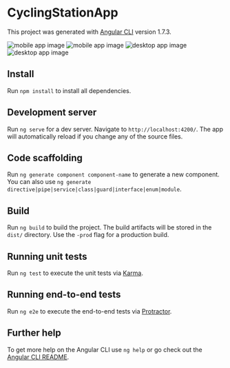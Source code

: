 # CyclingStationApp

This project was generated with [Angular CLI](https://github.com/angular/angular-cli) version 1.7.3.

![mobile app image](https://i.imgur.com/5FaXCma.png)
![mobile app image](https://i.imgur.com/WzOYPXu.png)
![desktop app image](https://i.imgur.com/AvuxSjT.png)
![desktop app image](https://i.imgur.com/MgOUxAS.png)

## Install

Run `npm install` to install all dependencies.

## Development server

Run `ng serve` for a dev server. Navigate to `http://localhost:4200/`. The app will automatically reload if you change any of the source files.

## Code scaffolding

Run `ng generate component component-name` to generate a new component. You can also use `ng generate directive|pipe|service|class|guard|interface|enum|module`.

## Build

Run `ng build` to build the project. The build artifacts will be stored in the `dist/` directory. Use the `-prod` flag for a production build.

## Running unit tests

Run `ng test` to execute the unit tests via [Karma](https://karma-runner.github.io).

## Running end-to-end tests

Run `ng e2e` to execute the end-to-end tests via [Protractor](http://www.protractortest.org/).

## Further help

To get more help on the Angular CLI use `ng help` or go check out the [Angular CLI README](https://github.com/angular/angular-cli/blob/master/README.md).
